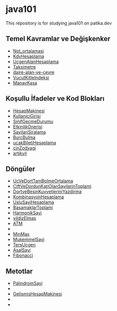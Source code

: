 # java101
This repository is for studying java101 on patika.dev

## Temel Kavramlar ve Değişkenker

- [Not_ortalamasi](https://github.com/yakupbozdemir/java101/blob/main/project/Not_Ortalamasi/src/Main.java)
- [KdvHesaplama](https://github.com/yakupbozdemir/java101/blob/main/project/KdvHesaplama/src/Main.java)
- [UcgenAlanHesaplama](https://github.com/yakupbozdemir/java101/blob/main/project/UcgenAlanHesaplama/src/Main.java)
- [Taksimetre](https://github.com/yakupbozdemir/java101/blob/main/project/Taksimetre/src/Main.java)
- [daire-alan-ve-cevre](https://github.com/yakupbozdemir/java101/blob/main/project/daire-alan-ve-cevre/src/Main.java)
- [VucutKitleIndeksi](https://github.com/yakupbozdemir/java101/blob/main/project/VucutKitleIndeksi/src/Main.java)
- [ManavKasa](https://github.com/yakupbozdemir/java101/blob/main/project/ManavKasa/src/Main.java)

## Koşullu İfadeler ve Kod Blokları

- [HesapMakinesi](https://github.com/yakupbozdemir/java101/blob/main/project/HesapMakinesi/src/Main.java)
- [KullaniciGirisi](https://github.com/yakupbozdemir/java101/blob/main/project/kullaniciGirisi/src/Main.java)
- [SinifGecmeDurumu](https://github.com/yakupbozdemir/java101/blob/main/project/SinifGecmeDurumu/src/Main.java)
- [EtkinlikOnerisi]()
- [SayilariSiralama](https://github.com/yakupbozdemir/java101/blob/main/project/SayilariSiralama/src/Main.java)
- [BurcBulma](https://github.com/yakupbozdemir/java101/blob/main/project/BurcBulma/src/Main.java)
- [ucakBiletiHesaplama](https://github.com/yakupbozdemir/java101/blob/main/project/ucakBiletiHesaplama/src/Main.java)
- [cinZodyagi](https://github.com/yakupbozdemir/java101/blob/main/project/cinZodyagi/src/Main.java)
- [artikyil](https://github.com/yakupbozdemir/java101/blob/main/project/artikYil/src/Main.java)

## Döngüler

- [UcVeDortTamBolmeOrtalama](https://github.com/yakupbozdemir/java101/blob/main/project/UcVeDortTamBolmeOrtalama/src/Main.java)
- [CiftVeDordunKatiOlanSayilarinToplami](https://github.com/yakupbozdemir/java101/blob/main/project/CiftVeDordunKatiOlanSayilarinToplami/src/Main.java)
- [DortveBesinKuvvetleriniYazdirma](https://github.com/yakupbozdemir/java101/blob/main/project/DortveBesinKuvvetleriniYazdirma/src/Main.java)
- [KombinasyonHesaplama](https://github.com/yakupbozdemir/java101/blob/main/project/KombinasyonHesaplama/src/Main.java)
- [UsluSayiHesaplama](https://github.com/yakupbozdemir/java101/blob/main/project/UsluSayiHesaplama/src/Main.java)
- [BasamaklarToplami](https://github.com/yakupbozdemir/java101/blob/main/project/BasamaklarToplami/src/Main.java)
- [HarmonikSayi](https://github.com/yakupbozdemir/java101/blob/main/project/HarmonikSayi/src/Main.java)
- [yildizElmas](https://github.com/yakupbozdemir/java101/blob/main/project/yildizElmas/src/Main.java)
- [ATM]()
- []()
- [MinMax](https://github.com/yakupbozdemir/java101/blob/main/project/MinMax/src/Main.java)
- [MukemmelSayi](https://github.com/yakupbozdemir/java101/blob/main/project/MukemmelSayi/src/Main.java)
- [TersUcgen](https://github.com/yakupbozdemir/java101/blob/main/project/TersUcgen/src/Main.java)
- [AsalSayi](https://github.com/yakupbozdemir/java101/blob/main/project/AsalSayi/src/Main.java)
- [Fibonacci](https://github.com/yakupbozdemir/java101/blob/main/project/Fibonacci/src/Main.java)

## Metotlar

- [PalindromSayi](https://github.com/yakupbozdemir/java101/blob/main/project/PalindromSayi/src/Main.java)
- []()
- [GelismisHesapMakinesi](https://github.com/yakupbozdemir/java101/blob/main/project/GelismisHesapMakinesi/src/Main.java)
- []()
- []()
